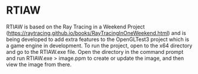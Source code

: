 # RTIAW

RTIAW is based on the Ray Tracing in a Weekend Project (https://raytracing.github.io/books/RayTracingInOneWeekend.html) 
and is being developed to add extra features to the OpenGLTest3 project which is a game engine in development. 
To run the project, open to the x64 directory and go to the RTIAW.exe file. Open the directory in the command prompt and run RTIAW.exe > image.ppm
to create or update the image, and then view the image from there.
